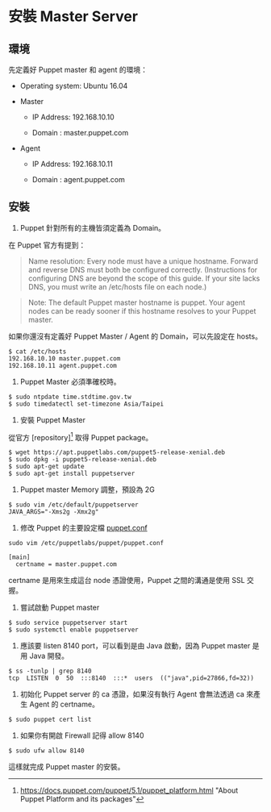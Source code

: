 # 安裝 Master Server

## 環境

先定義好 Puppet master 和 agent 的環境：

  - Operating system: Ubuntu 16.04

  - Master
  
    - IP Address: 192.168.10.10

    - Domain : master.puppet.com
  
  - Agent
    
    - IP Address: 192.168.10.11

    - Domain : agent.puppet.com


## 安裝    
    
1. Puppet 針對所有的主機皆須定義為 Domain。

  在 Puppet 官方有提到：
    
  > Name resolution: Every node must have a unique hostname. Forward and reverse DNS must both be configured correctly. (Instructions for configuring DNS are beyond the scope of this guide. If your site lacks DNS, you must write an /etc/hosts file on each node.)
    
  > Note: The default Puppet master hostname is puppet. Your agent nodes can be ready sooner if this hostname resolves to your Puppet master.
    
  如果你還沒有定義好 Puppet Master / Agent 的 Domain，可以先設定在 hosts。
    
  ```shell
  $ cat /etc/hosts
  192.168.10.10 master.puppet.com
  192.168.10.11 agent.puppet.com
  ```

1. Puppet Master 必須準確校時。

  ```shell
  $ sudo ntpdate time.stdtime.gov.tw
  $ sudo timedatectl set-timezone Asia/Taipei
  ```

1. 安裝 Puppet Master

  從官方 [repository][^1] 取得 Puppet package。

  ```shell
  $ wget https://apt.puppetlabs.com/puppet5-release-xenial.deb
  $ sudo dpkg -i puppet5-release-xenial.deb
  $ sudo apt-get update
  $ sudo apt-get install puppetserver
  ```
  
1. Puppet master Memory 調整，預設為 2G

  ```shell
  $ sudo vim /etc/default/puppetserver
  JAVA_ARGS="-Xms2g -Xmx2g"
  ```

1. 修改 Puppet 的主要設定檔 [puppet.conf][puppet-conf]

  ```shell
  sudo vim /etc/puppetlabs/puppet/puppet.conf
  
  [main]
    certname = master.puppet.com
  ```

  certname 是用來生成這台 node 憑證使用，Puppet 之間的溝通是使用 SSL 交握。
  

1. 嘗試啟動 Puppet master

  ```shell
  $ sudo service puppetserver start
  $ sudo systemctl enable puppetserver
  ```

1. 應該要 listen 8140 port，可以看到是由 Java 啟動，因為 Puppet master 是用 Java 開發。

  ```shell
  $ ss -tunlp | grep 8140
  tcp  LISTEN  0  50  :::8140  :::*  users  (("java",pid=27866,fd=32))
  ```

1. 初始化 Puppet server 的 ca 憑證，如果沒有執行 Agent 會無法透過 ca 來產生 Agent 的 certname。

  ```shell
  $ sudo puppet cert list
  ```

1. 如果你有開啟 Firewall 記得 allow 8140

  ```shell
  $ sudo ufw allow 8140
  ```

這樣就完成 Puppet master 的安裝。

[^1]: https://docs.puppet.com/puppet/5.1/puppet_platform.html "About Puppet Platform and its packages"

[puppet-conf]: https://docs.puppet.com/puppet/5.0/configuration.html













